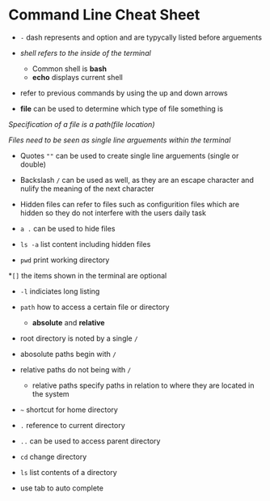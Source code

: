 # Command Line Cheat Sheet

* `-` dash represents and option and are typycally listed before arguements

* _shell refers to the inside of the terminal_
    * Common shell is **bash**
    * **echo** displays current shell

* refer to previous commands by using the up and down arrows 

* **file** can be used to determine which type of file something is 

_Specification of a file is a path(file location)_

_Files need to be seen as single line arguements within the terminal_ 
   * Quotes `""` can be used to create single line arguements (single or double)
   * Backslash `/` can be used as well, as they are an escape character and nulify the meaning of the next character 

* Hidden files can refer to files such as configurition files which are hidden so they do not interfere with the users daily task 

* `a .` can be used to hide files

* `ls -a` list content including hidden files 

* `pwd` print working directory

*`[]` the items shown in the terminal are optional 

* `-l` indiciates long listing 

* `path` how to access a certain file or directory
    *  **absolute** and **relative** 

* root directory is noted by a single `/` 

* abosolute paths begin with `/`

* relative paths do not being with `/` 
    * relative paths specify paths in relation to where they are located in the system 

* `~` shortcut for home directory

* `.` reference to current directory 

* `..` can be used to access parent directory 

* `cd` change directory 

* `ls` list contents of a directory

* use tab to auto complete 

